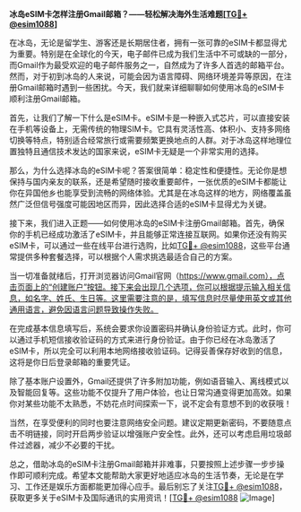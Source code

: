 **冰岛eSIM卡怎样注册Gmail邮箱？——轻松解决海外生活难题[[TG💪+ @esim1088](https://t.me/s/esim1088)]**

在冰岛，无论是留学生、游客还是长期居住者，拥有一张可靠的eSIM卡都显得尤为重要。特别是在全球化的今天，电子邮件已成为我们生活中不可或缺的一部分，而Gmail作为最受欢迎的电子邮件服务之一，自然成为了许多人首选的邮箱平台。然而，对于初到冰岛的人来说，可能会因为语言障碍、网络环境差异等原因，在注册Gmail邮箱时遇到一些困扰。今天，我们就来详细聊聊如何使用冰岛的eSIM卡顺利注册Gmail邮箱。

首先，让我们了解一下什么是eSIM卡。eSIM卡是一种嵌入式芯片，可以直接安装在手机等设备上，无需传统的物理SIM卡。它具有灵活性高、体积小、支持多网络切换等特点，特别适合经常旅行或需要频繁更换地点的人群。对于冰岛这样地理位置独特且通信技术发达的国家来说，eSIM卡无疑是一个非常实用的选择。

那么，为什么选择冰岛的eSIM卡呢？答案很简单：稳定性和便捷性。无论你是想保持与国内亲友的联系，还是希望随时接收重要邮件，一张优质的eSIM卡都能让你在异国他乡也能享受到流畅的网络体验。尤其是在冰岛这样的地方，网络覆盖虽然广泛但信号强度可能因地区而异，因此选择合适的eSIM卡显得尤为关键。

接下来，我们进入正题——如何使用冰岛的eSIM卡注册Gmail邮箱。首先，确保你的手机已经成功激活了eSIM卡，并且能够正常连接互联网。如果你还没有购买eSIM卡，可以通过一些在线平台进行选购，比如[TG💪+ @esim1088](https://t.me/s/esim1088)，这些平台通常提供多种套餐选择，可以根据个人需求挑选最适合自己的方案。

当一切准备就绪后，打开浏览器访问Gmail官网（https://www.gmail.com），点击页面上的“创建账户”按钮。接下来会出现几个选项，你可以根据提示输入相关信息，如名字、姓氏、生日等。这里需要注意的是，填写信息时尽量使用英文或其他通用语言，避免因语言问题导致操作失败。

在完成基本信息填写后，系统会要求你设置密码并确认身份验证方式。此时，你可以通过手机短信接收验证码的方式来进行身份验证。由于你已经在冰岛激活了eSIM卡，所以完全可以利用本地网络接收验证码。记得妥善保存好收到的信息，这将是你日后登录邮箱的重要凭证。

除了基本账户设置外，Gmail还提供了许多附加功能，例如语音输入、离线模式以及智能回复等。这些功能不仅提升了用户体验，也让日常沟通变得更加高效。如果你对某些功能不太熟悉，不妨花点时间探索一下，说不定会有意想不到的收获哦！

当然，在享受便利的同时也要注意网络安全问题。建议定期更新密码，不要随意点击不明链接，同时开启两步验证以增强账户安全性。此外，还可以考虑启用垃圾邮件过滤器，减少不必要的干扰。

总之，借助冰岛的eSIM卡注册Gmail邮箱并非难事，只要按照上述步骤一步步操作即可顺利完成。希望本文能帮助大家更好地适应冰岛的生活节奏，无论是在学习、工作还是娱乐方面都能更加得心应手。最后别忘了关注[TG💪+ @esim1088](https://t.me/s/esim1088)，获取更多关于eSIM卡及国际通讯的实用资讯！[[TG💪+ @esim1088](https://t.me/s/esim1088) ![Image](https://i.postimg.cc/4NQfJmqS/Snipaste-2025-05-13-00-14-12.png)]